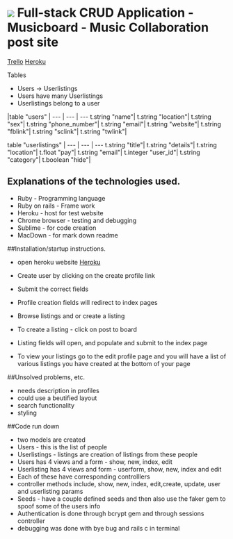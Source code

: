 # ![](https://camo.githubusercontent.com/6ce15b81c1f06d716d753a61f5db22375fa684da/68747470733a2f2f67612d646173682e73332e616d617a6f6e6177732e636f6d2f70726f64756374696f6e2f6173736574732f6c6f676f2d39663838616536633963333837313639306533333238306663663535376633332e706e67) Full-stack CRUD Application - Musicboard - Music Collaboration post site

[Trello](https://trello.com/b/zQmgbgCR/project2-music-board)
[Heroku](https://afternoon-ravine-35322.herokuapp.com/userlistings)




Tables

* Users -> Userlistings
* Users have many Userlistings
* Userlistings belong to a user

|table "users" |
--- | --- | ---
    t.string   "name"|
    t.string   "location"|
    t.string   "sex"|
    t.string   "phone_number"|
    t.string   "email"|
    t.string   "website"|
    t.string   "fblink"|
    t.string   "sclink"|
    t.string   "twlink"|

 table "userlistings" |
--- | --- | ---
   t.string   "title"|
   t.string   "details"|
    t.string   "location"|
    t.float    "pay"|
    t.string   "email"|
    t.integer  "user_id"|
    t.string   "category"|
    t.boolean  "hide"|






## Explanations of the technologies used.

* Ruby - Programming language
* Ruby on rails - Frame work
* Heroku - host for test website
* Chrome browser - testing and debugging
* Sublime - for code creation
* MacDown - for mark down readme




##Installation/startup instructions.

* open heroku website
[Heroku](https://afternoon-ravine-35322.herokuapp.com/userlistings)
* Create  user by clicking on the create profile link
* Submit the correct fields
* Profile creation fields will redirect to index pages
* Browse listings and or create a listing
* To create a listing - click on post to board
* Listing fields will open, and populate and submit to the index page

* To view your listings go to the edit profile page and you will have a list of various listings you have created at the bottom of your page



##Unsolved problems, etc.

* needs description in profiles
* could use a beutified layout
* search functionality
* styling


##Code run down

- two models are created 
- Users - this is the list of people 
- Userlistings - listings are creation of listings from these people
- Users has 4 views and a form - show, new, index, edit
- Userlisting has 4 views and form - userform, show, new, index and edit
- Each of these have corresponding controlllers
- controller methods include, show, new, index, edit,create, update, user and userlisting params
- Seeds - have a couple defined seeds and then also use the faker gem to spoof some of the users info
- Authentication is done through bcrypt gem and through sessions controller
- debugging was done with bye bug and rails c in terminal

